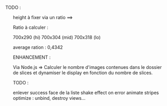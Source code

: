 TODO :

<ul> height à fixer via un ratio ==>

Ratio à calculer :

700x290 (hi)
700x304 (mid)
700x318 (lo)

average 
ration : 0,4342


ENHANCEMENT :

Via Node.js =>
Calculer le nombre d'images contenues dans le dossier de slices et dynamiser le display en fonction du nombre de slices.

TODO :

enlever success face de la liste
shake effect on error
animate stripes
optimize : unbind, destroy views...